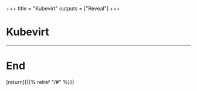 
+++
title = "Kubevirt"
outputs = ["Reveal"]
+++

# Kubevirt

---

# End

[return]({{% relref "/#" %}})


